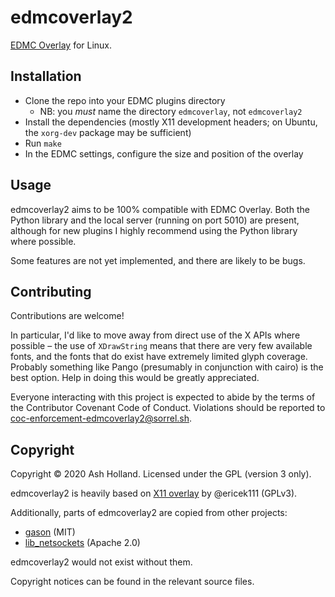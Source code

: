 # edmcoverlay2

[EDMC Overlay][] for Linux.

## Installation

- Clone the repo into your EDMC plugins directory
  - NB: you *must* name the directory `edmcoverlay`, not `edmcoverlay2`
- Install the dependencies (mostly X11 development headers; on Ubuntu,
  the `xorg-dev` package may be sufficient)
- Run `make`
- In the EDMC settings, configure the size and position of the overlay

## Usage

edmcoverlay2 aims to be 100% compatible with EDMC Overlay. Both the
Python library and the local server (running on port 5010) are present,
although for new plugins I highly recommend using the Python library
where possible.

Some features are not yet implemented, and there are likely to be bugs.

## Contributing

Contributions are welcome!

In particular, I'd like to move away from direct use of the X APIs where
possible – the use of `XDrawString` means that there are very few
available fonts, and the fonts that do exist have extremely limited
glyph coverage. Probably something like Pango (presumably in conjunction
with cairo) is the best option. Help in doing this would be greatly
appreciated.

Everyone interacting with this project is expected to abide by the terms
of the Contributor Covenant Code of Conduct. Violations should be
reported to coc-enforcement-edmcoverlay2@sorrel.sh.

## Copyright

Copyright © 2020 Ash Holland. Licensed under the GPL (version 3 only).

edmcoverlay2 is heavily based on [X11 overlay][] by @ericek111 (GPLv3).

Additionally, parts of edmcoverlay2 are copied from other projects:

- [gason][] (MIT)
- [lib_netsockets][] (Apache 2.0)

edmcoverlay2 would not exist without them.

Copyright notices can be found in the relevant source files.

[EDMC Overlay]: https://github.com/inorton/EDMCOverlay
[gason]: https://github.com/vivkin/gason
[lib_netsockets]: https://github.com/pedro-vicente/lib_netsockets
[X11 overlay]: https://gist.github.com/ericek111/774a1661be69387de846f5f5a5977a46

